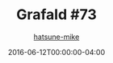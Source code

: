 ---
title: "Grafald #73"
type: "image"
date: 2016-06-12T00:00:00-04:00
draft: false
categories:
- comics
- collaborations
tags:
- grafald
image_path: "../img/2016/73.png"
alt_text: ""
is_subpage: true
author: "[hatsune-mike](https://cohost.org/hatsune-mike)"
---
